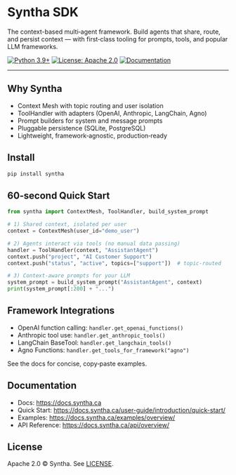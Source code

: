 # Syntha SDK

The context-based multi‑agent framework. Build agents that share, route, and persist context — with first‑class tooling for prompts, tools, and popular LLM frameworks.

[![Python 3.9+](https://img.shields.io/badge/python-3.9+-blue.svg)](https://www.python.org/downloads/)
[![License: Apache 2.0](https://img.shields.io/badge/License-Apache%202.0-green.svg)](https://opensource.org/licenses/Apache-2.0)
[![Documentation](https://img.shields.io/badge/docs-available-blue.svg)](https://docs.syntha.ca)

---

## Why Syntha

- Context Mesh with topic routing and user isolation
- ToolHandler with adapters (OpenAI, Anthropic, LangChain, Agno)
- Prompt builders for system and message prompts
- Pluggable persistence (SQLite, PostgreSQL)
- Lightweight, framework‑agnostic, production‑ready

## Install

```bash
pip install syntha
```

## 60‑second Quick Start

```python
from syntha import ContextMesh, ToolHandler, build_system_prompt

# 1) Shared context, isolated per user
context = ContextMesh(user_id="demo_user")

# 2) Agents interact via tools (no manual data passing)
handler = ToolHandler(context, "AssistantAgent")
context.push("project", "AI Customer Support")
context.push("status", "active", topics=["support"])  # topic‑routed

# 3) Context‑aware prompts for your LLM
system_prompt = build_system_prompt("AssistantAgent", context)
print(system_prompt[:200] + "...")
```

## Framework Integrations

- OpenAI function calling: `handler.get_openai_functions()`
- Anthropic tool use: `handler.get_anthropic_tools()`
- LangChain BaseTool: `handler.get_langchain_tools()`
- Agno Functions: `handler.get_tools_for_framework("agno")`

See the docs for concise, copy‑paste examples.

## Documentation

- Docs: https://docs.syntha.ca
- Quick Start: https://docs.syntha.ca/user-guide/introduction/quick-start/
- Examples: https://docs.syntha.ca/examples/overview/
- API Reference: https://docs.syntha.ca/api/overview/

## License

Apache 2.0 © Syntha. See [LICENSE](LICENSE).
